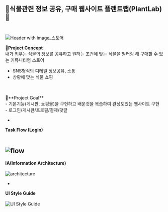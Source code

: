 🌵식물관련 정보 공유, 구매 웹사이트 플랜트랩(PlantLab)🌵<br><br>
---
![Header with image_스토어](https://github.com/user-attachments/assets/17039e79-59b0-4460-9396-2d2fa160f71c)

💚**Project Concept** <br>
내가 키우는 식물의 정보를 공유하고 원하는 조건에 맞는 식물을 필터링 해 구매할 수 있는 커뮤니티형 스토어<br>
 - SNS형식의 디테일 정보공유, 소통<br>
 - 상황에 맞는 식물 쇼핑
<br>
<br>
💚**Project Goal** <br>
 - 기본기능(게시판, 쇼핑몰)을 구현하고 배운것을 복습하여 완성도있는 웹사이트 구현<br>
 - 로그인/게시판/프로필/결제/댓글<br>

-
**Task Flow (Login)** <br><br>

![flow](https://github.com/user-attachments/assets/204a5a94-51ce-4636-ad03-1a16d65fa5f1)
-
**IA(Information Architecture)** <br><br>
![architecture](https://github.com/user-attachments/assets/1f39d4c5-a617-4436-8d46-40800fefa5c9)

-
**UI Style Guide** <br><br>
![UI Style Guide](https://github.com/user-attachments/assets/6e4e8a5a-15ad-4133-b268-0ed02c8f33b0)

